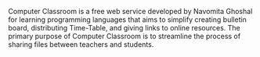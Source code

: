 Computer Classroom is a free web service developed by Navomita Ghoshal for learning programming languages that aims to simplify creating bulletin board, distributing Time-Table, and giving links to online resources. The primary purpose of Computer Classroom is to streamline the process of sharing files between teachers and students.
